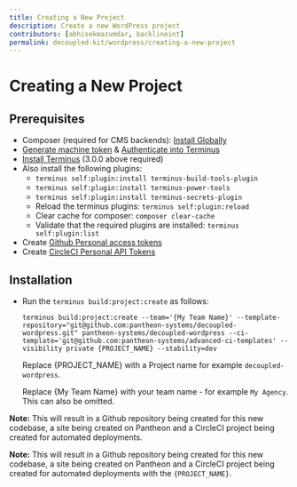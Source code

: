 ```yaml
---
title: Creating a New Project
description: Create a new WordPress project
contributors: [abhisekmazumdar, backlineint]
permalink: decoupled-kit/wordpress/creating-a-new-project
---
```

# Creating a New Project

## Prerequisites

- Composer (required for CMS backends): [Install Globally](https://getcomposer.org/download/)
- [Generate machine token](https://pantheon.io/docs/machine-tokens#create-a-machine-token) & [Authenticate into Terminus](https://pantheon.io/docs/machine-tokens#authenticate-into-terminus)
- [Install Terminus](https://pantheon.io/docs/terminus/install) (3.0.0 above required)
- Also install the following plugins:
  - `terminus self:plugin:install terminus-build-tools-plugin`
  - `terminus self:plugin:install terminus-power-tools`
  - `terminus self:plugin:install terminus-secrets-plugin`
  - Reload the terminus plugins: `terminus self:plugin:reload`
  - Clear cache for composer: `composer clear-cache`
  - Validate that the required plugins are installed: `terminus self:plugin:list`
- Create [Github Personal access tokens](https://github.com/settings/tokens)
- Create [CircleCI Personal API Tokens](https://app.circleci.com/settings/user/tokens)

## Installation

- Run the `terminus build:project:create` as follows:

  ```
  terminus build:project:create --team='{My Team Name}' --template-repository="git@github.com:pantheon-systems/decoupled-wordpress.git" pantheon-systems/decoupled-wordpress --ci-template='git@github.com:pantheon-systems/advanced-ci-templates' --visibility private {PROJECT_NAME} --stability=dev
  ```

  Replace {PROJECT_NAME} with a Project name for example `decoupled-wordpress`.

  Replace {My Team Name} with your team name - for example `My Agency`. This can also be omitted.

**Note:** This will result in a Github repository being created for this new codebase, a site being created on Pantheon and a CircleCI project being created for automated deployments.

**Note:** This will result in a Github repository being created for this new codebase, a site being created on Pantheon and a CircleCI project being created for automated deployments with the `{PROJECT_NAME}`.
